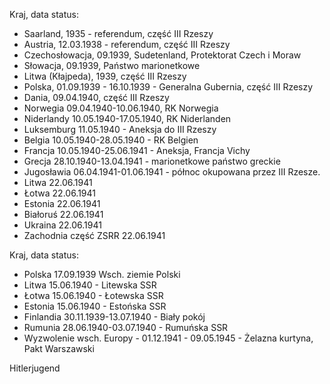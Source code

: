 Kraj, data status:
- Saarland, 1935 - referendum, część III Rzeszy
- Austria, 12.03.1938 - referendum, część III Rzeszy
- Czechosłowacja, 09.1939, Sudetenland, Protektorat Czech i Moraw
- Słowacja, 09.1939, Państwo marionetkowe
- Litwa (Kłajpeda), 1939, część III Rzeszy
- Polska, 01.09.1939 - 16.10.1939 - Generalna Gubernia, część III Rzeszy
- Dania, 09.04.1940, część III Rzeszy
- Norwegia 09.04.1940-10.06.1940, RK Norwegia
- Niderlandy 10.05.1940-17.05.1940, RK Niderlanden
- Luksemburg 11.05.1940 - Aneksja do III Rzeszy
- Belgia 10.05.1940-28.05.1940 - RK Belgien
- Francja 10.05.1940-25.06.1941 - Aneksja, Francja Vichy
- Grecja 28.10.1940-13.04.1941 - marionetkowe państwo greckie
- Jugosławia 06.04.1941-01.06.1941 - północ okupowana przez III Rzesze.
- Litwa 22.06.1941
- Łotwa 22.06.1941
- Estonia 22.06.1941
- Białoruś 22.06.1941
- Ukraina 22.06.1941
- Zachodnia część ZSRR 22.06.1941

Kraj, data status:
- Polska 17.09.1939  Wsch. ziemie Polski
- Litwa 15.06.1940 - Litewska SSR
- Łotwa 15.06.1940 - Łotewska SSR
- Estonia 15.06.1940 - Estońska SSR
- Finlandia 30.11.1939-13.07.1940 - Biały pokój
- Rumunia 28.06.1940-03.07.1940 - Rumuńska SSR
- Wyzwolenie wsch. Europy - 01.12.1941 - 09.05.1945 - Żelazna kurtyna, Pakt Warszawski

Hitlerjugend
